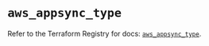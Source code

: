 # `aws_appsync_type`

Refer to the Terraform Registry for docs: [`aws_appsync_type`](https://registry.terraform.io/providers/hashicorp/aws/5.75.1/docs/resources/appsync_type).
